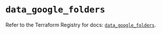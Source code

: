 # `data_google_folders`

Refer to the Terraform Registry for docs: [`data_google_folders`](https://registry.terraform.io/providers/hashicorp/google-beta/5.24.0/docs/data-sources/google_folders).
